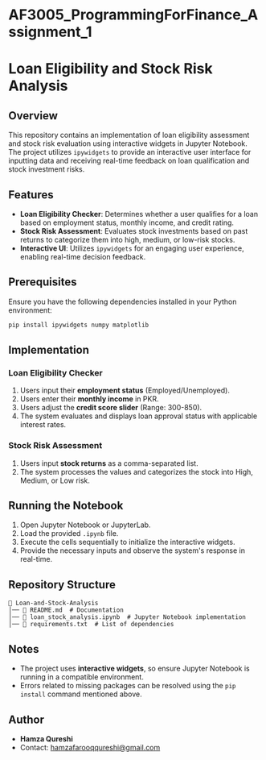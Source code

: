 # AF3005_ProgrammingForFinance_Assignment_1
# Loan Eligibility and Stock Risk Analysis

## Overview
This repository contains an implementation of loan eligibility assessment and stock risk evaluation using interactive widgets in Jupyter Notebook. The project utilizes `ipywidgets` to provide an interactive user interface for inputting data and receiving real-time feedback on loan qualification and stock investment risks.

## Features
- **Loan Eligibility Checker**: Determines whether a user qualifies for a loan based on employment status, monthly income, and credit rating.
- **Stock Risk Assessment**: Evaluates stock investments based on past returns to categorize them into high, medium, or low-risk stocks.
- **Interactive UI**: Utilizes `ipywidgets` for an engaging user experience, enabling real-time decision feedback.

## Prerequisites
Ensure you have the following dependencies installed in your Python environment:

```bash
pip install ipywidgets numpy matplotlib
```

## Implementation
### Loan Eligibility Checker
1. Users input their **employment status** (Employed/Unemployed).
2. Users enter their **monthly income** in PKR.
3. Users adjust the **credit score slider** (Range: 300-850).
4. The system evaluates and displays loan approval status with applicable interest rates.

### Stock Risk Assessment
1. Users input **stock returns** as a comma-separated list.
2. The system processes the values and categorizes the stock into High, Medium, or Low risk.

## Running the Notebook
1. Open Jupyter Notebook or JupyterLab.
2. Load the provided `.ipynb` file.
3. Execute the cells sequentially to initialize the interactive widgets.
4. Provide the necessary inputs and observe the system's response in real-time.

## Repository Structure
```
📂 Loan-and-Stock-Analysis
│── 📄 README.md  # Documentation
│── 📄 loan_stock_analysis.ipynb  # Jupyter Notebook implementation
│── 📄 requirements.txt  # List of dependencies
```

## Notes
- The project uses **interactive widgets**, so ensure Jupyter Notebook is running in a compatible environment.
- Errors related to missing packages can be resolved using the `pip install` command mentioned above.

## Author
- **Hamza Qureshi**  
- Contact: hamzafarooqqureshi@gmail.com


